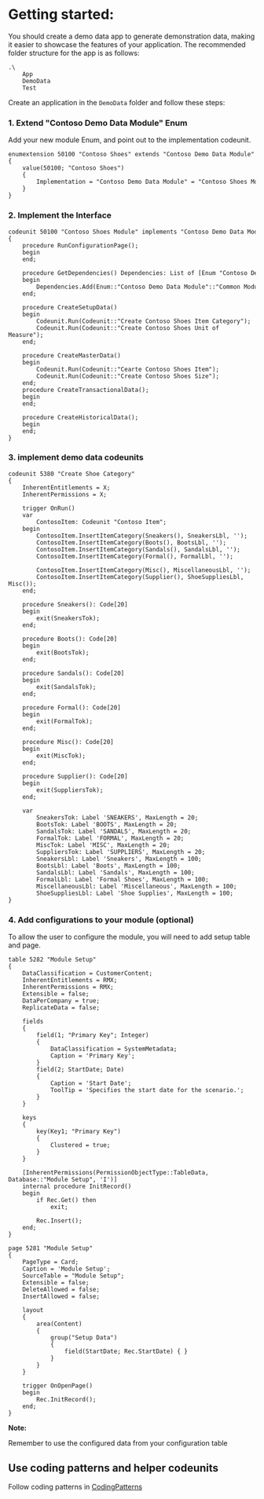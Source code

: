 # Getting started:
You should create a demo data app to generate demonstration data, making it easier to showcase the features of your application. The recommended folder structure for the app is as follows:
```
.\
    App
    DemoData
    Test
```

Create an application in the `DemoData` folder and follow these steps:
### 1. Extend "Contoso Demo Data Module" Enum
Add your new module Enum, and point out to the implementation codeunit.
```
enumextension 50100 "Contoso Shoes" extends "Contoso Demo Data Module"
{
    value(50100; "Contoso Shoes")
    {
        Implementation = "Contoso Demo Data Module" = "Contoso Shoes Module";
    }
}
```
### 2. Implement the Interface
```
codeunit 50100 "Contoso Shoes Module" implements "Contoso Demo Data Module"
{
    procedure RunConfigurationPage();
    begin 
    end;

    procedure GetDependencies() Dependencies: List of [Enum "Contoso Demo Data Module"]
    begin
        Dependencies.Add(Enum::"Contoso Demo Data Module"::"Common Module");
    end;

    procedure CreateSetupData()
    begin
        Codeunit.Run(Codeunit::"Create Contoso Shoes Item Category");
        Codeunit.Run(Codeunit::"Create Contoso Shoes Unit of Measure");
    end;

    procedure CreateMasterData()
    begin
        Codeunit.Run(Codeunit::"Cearte Contoso Shoes Item");
        Codeunit.Run(Codeunit::"Create Contoso Shoes Size");
    end;
    procedure CreateTransactionalData();
    begin 
    end;

    procedure CreateHistoricalData();
    begin 
    end;
}
```


### 3. implement demo data codeunits
```
codeunit 5380 "Create Shoe Category"
{
    InherentEntitlements = X;
    InherentPermissions = X;

    trigger OnRun()
    var
        ContosoItem: Codeunit "Contoso Item";
    begin
        ContosoItem.InsertItemCategory(Sneakers(), SneakersLbl, '');
        ContosoItem.InsertItemCategory(Boots(), BootsLbl, '');
        ContosoItem.InsertItemCategory(Sandals(), SandalsLbl, '');
        ContosoItem.InsertItemCategory(Formal(), FormalLbl, '');

        ContosoItem.InsertItemCategory(Misc(), MiscellaneousLbl, '');
        ContosoItem.InsertItemCategory(Supplier(), ShoeSuppliesLbl, Misc());
    end;

    procedure Sneakers(): Code[20]
    begin
        exit(SneakersTok);
    end;

    procedure Boots(): Code[20]
    begin
        exit(BootsTok);
    end;

    procedure Sandals(): Code[20]
    begin
        exit(SandalsTok);
    end;

    procedure Formal(): Code[20]
    begin
        exit(FormalTok);
    end;

    procedure Misc(): Code[20]
    begin
        exit(MiscTok);
    end;

    procedure Supplier(): Code[20]
    begin
        exit(SuppliersTok);
    end;

    var
        SneakersTok: Label 'SNEAKERS', MaxLength = 20;
        BootsTok: Label 'BOOTS', MaxLength = 20;
        SandalsTok: Label 'SANDALS', MaxLength = 20;
        FormalTok: Label 'FORMAL', MaxLength = 20;
        MiscTok: Label 'MISC', MaxLength = 20;
        SuppliersTok: Label 'SUPPLIERS', MaxLength = 20;
        SneakersLbl: Label 'Sneakers', MaxLength = 100;
        BootsLbl: Label 'Boots', MaxLength = 100;
        SandalsLbl: Label 'Sandals', MaxLength = 100;
        FormalLbl: Label 'Formal Shoes', MaxLength = 100;
        MiscellaneousLbl: Label 'Miscellaneous', MaxLength = 100;
        ShoeSuppliesLbl: Label 'Shoe Supplies', MaxLength = 100;
}
```

### 4. Add configurations to your module (optional)
To allow the user to configure the module, you will need to add setup table and page. 
```
table 5282 "Module Setup"
{
    DataClassification = CustomerContent;
    InherentEntitlements = RMX;
    InherentPermissions = RMX;
    Extensible = false;
    DataPerCompany = true;
    ReplicateData = false;

    fields
    {
        field(1; "Primary Key"; Integer)
        {
            DataClassification = SystemMetadata;
            Caption = 'Primary Key';
        }
        field(2; StartDate; Date)
        {
            Caption = 'Start Date';
            ToolTip = 'Specifies the start date for the scenario.';
        }
    }

    keys
    {
        key(Key1; "Primary Key")
        {
            Clustered = true;
        }
    }

    [InherentPermissions(PermissionObjectType::TableData, Database::"Module Setup", 'I')]
    internal procedure InitRecord()
    begin
        if Rec.Get() then
            exit;

        Rec.Insert();
    end;
}

```

```
page 5281 "Module Setup"
{
    PageType = Card;
    Caption = 'Module Setup';
    SourceTable = "Module Setup";
    Extensible = false;
    DeleteAllowed = false;
    InsertAllowed = false;

    layout
    {
        area(Content)
        {
            group("Setup Data")
            {
                field(StartDate; Rec.StartDate) { }
            }
        }
    }

    trigger OnOpenPage()
    begin
        Rec.InitRecord();
    end;
}

```
**Note:**

Remember to use the configured data from your configuration table

## Use coding patterns and helper codeunits
Follow coding patterns in [CodingPatterns](/Coding-Patterns.md)